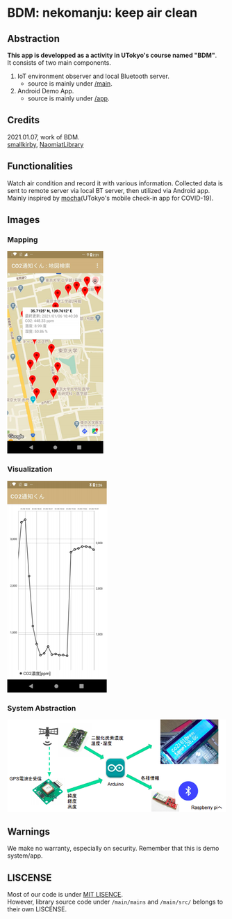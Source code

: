 # BDM: nekomanju: keep air clean

## Abstraction
**This app is developped as a activity in UTokyo's course named "BDM"**.  
It consists of two main components.
1. IoT environment observer and local Bluetooth server.
   - source is mainly under [/main](/main).
2. Android Demo App.
   - source is mainly under [/app](/app).

## Credits
2021.01.07, work of BDM.  
[smallkirby](https://github.com/smallkirby), [NaomiatLibrary](https://github.com/NaomiatLibrary)

## Functionalities
Watch air condition and record it with various information. Collected data is sent to remote server via local BT server, then utilized via Android app.  
Mainly inspired by [mocha](https://mocha.t.u-tokyo.ac.jp/en)(UTokyo's mobile check-in app for COVID-19).

## Images
### Mapping  
![mapping](/img/1.png)

### Visualization
![vis](/img/2.png)

### System Abstraction 
![abs](/img/3.png)

## Warnings
We make no warranty, especially on security. Remember that this is demo system/app.

## LISCENSE
Most of our code is under [MIT LISENCE](/LICENSE).  
However, library source code under `/main/mains` and `/main/src/` belongs to their own LISCENSE.
